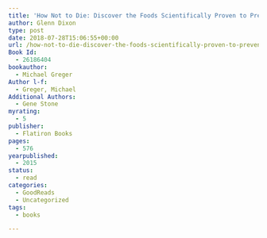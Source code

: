```yaml
---
title: 'How Not to Die: Discover the Foods Scientifically Proven to Prevent and Reverse Disease'
author: Glenn Dixon
type: post
date: 2018-07-28T15:06:55+00:00
url: /how-not-to-die-discover-the-foods-scientifically-proven-to-prevent-and-reverse-disease/
Book Id:
  - 26186404
bookauthor:
  - Michael Greger
Author l-f:
  - Greger, Michael
Additional Authors:
  - Gene Stone
myrating:
  - 5
publisher:
  - Flatiron Books
pages:
  - 576
yearpublished:
  - 2015
status:
  - read
categories:
  - GoodReads
  - Uncategorized
tags:
  - books

---
```

